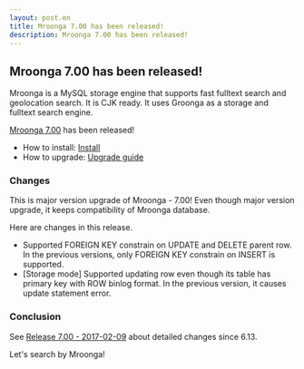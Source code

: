 ```yaml
---
layout: post.en
title: Mroonga 7.00 has been released!
description: Mroonga 7.00 has been released!
---
```


## Mroonga 7.00 has been released!

Mroonga is a MySQL storage engine that supports fast fulltext search
and geolocation search. It is CJK ready. It uses Groonga as a storage
and fulltext search engine.

[Mroonga 7.00](/docs/news.html#release-7-00) has been released!

  * How to install: [Install](/docs/install.html)
  * How to upgrade: [Upgrade guide](/docs/upgrade.html)

### Changes

This is major version upgrade of Mroonga - 7.00!
Even though major version upgrade, it keeps compatibility of Mroonga database.

Here are changes in this release.

  * Supported FOREIGN KEY constrain on UPDATE and DELETE parent row. In the previous versions, only FOREIGN KEY constrain on INSERT is supported.
  * [Storage mode] Supported updating row even though its table has primary key with ROW binlog format. In the previous version, it causes update statement error.

### Conclusion

See [Release 7.00 - 2017-02-09](/docs/news.html#release-7-00) about detailed changes since 6.13.

Let's search by Mroonga!
